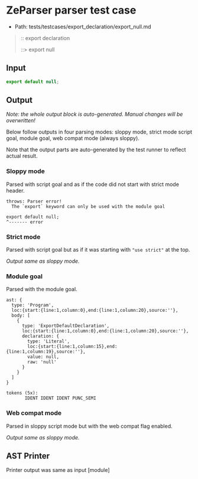 # ZeParser parser test case

- Path: tests/testcases/export_declaration/export_null.md

> :: export declaration
>
> ::> export null

## Input

`````js
export default null;
`````

## Output

_Note: the whole output block is auto-generated. Manual changes will be overwritten!_

Below follow outputs in four parsing modes: sloppy mode, strict mode script goal, module goal, web compat mode (always sloppy).

Note that the output parts are auto-generated by the test runner to reflect actual result.

### Sloppy mode

Parsed with script goal and as if the code did not start with strict mode header.

`````
throws: Parser error!
  The `export` keyword can only be used with the module goal

export default null;
^------- error
`````

### Strict mode

Parsed with script goal but as if it was starting with `"use strict"` at the top.

_Output same as sloppy mode._

### Module goal

Parsed with the module goal.

`````
ast: {
  type: 'Program',
  loc:{start:{line:1,column:0},end:{line:1,column:20},source:''},
  body: [
    {
      type: 'ExportDefaultDeclaration',
      loc:{start:{line:1,column:0},end:{line:1,column:20},source:''},
      declaration: {
        type: 'Literal',
        loc:{start:{line:1,column:15},end:{line:1,column:19},source:''},
        value: null,
        raw: 'null'
      }
    }
  ]
}

tokens (5x):
       IDENT IDENT IDENT PUNC_SEMI
`````


### Web compat mode

Parsed in sloppy script mode but with the web compat flag enabled.

_Output same as sloppy mode._

## AST Printer

Printer output was same as input [module]